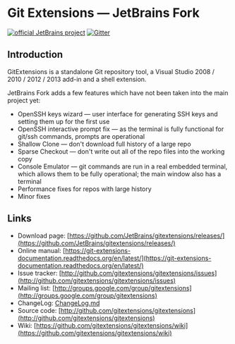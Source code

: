 # Git Extensions — JetBrains Fork

[![official JetBrains project](http://jb.gg/badges/official.svg)](https://confluence.jetbrains.com/display/ALL/JetBrains+on+GitHub) [![Gitter](https://badges.gitter.im/Join%20Chat.svg)](https://gitter.im/gitextensions/gitextensions?utm_source=badge&utm_medium=badge&utm_campaign=pr-badge&utm_content=badge) 

## Introduction

GitExtensions is a standalone Git repository tool, a Visual Studio 2008 / 2010 / 2012 / 2013 add-in and a shell extension.

JetBrains Fork adds a few features which have not been taken into the main project yet:
* OpenSSH keys wizard — user interface for generating SSH keys and setting them up for the first use
* OpenSSH interactive prompt fix — as the terminal is fully functional for git/ssh commands, prompts are operational
* Shallow Clone — don't download full history of a large repo
* Sparse Checkout — don't write out all of the repo files into the working copy
* Console Emulator — git commands are run in a real embedded terminal, which allows them to be fully operational; the main window also has a terminal
* Performance fixes for repos with large history
* Minor fixes

## Links

* Download page: [https://github.com/JetBrains/gitextensions/releases/](https://github.com/JetBrains/gitextensions/releases/)
* Online manual: [https://git-extensions-documentation.readthedocs.org/en/latest/](https://git-extensions-documentation.readthedocs.org/en/latest/)
* Issue tracker: [http://github.com/gitextensions/gitextensions/issues](http://github.com/gitextensions/gitextensions/issues)
* Mailing list: [http://groups.google.com/group/gitextensions](http://groups.google.com/group/gitextensions)
* ChangeLog: [ChangeLog.md](GitUI/Resources/ChangeLog.md)
* Source code: [http://github.com/gitextensions/gitextensions](http://github.com/gitextensions/gitextensions)
* Wiki: [https://github.com/gitextensions/gitextensions/wiki](https://github.com/gitextensions/gitextensions/wiki)
